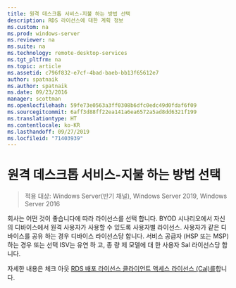 ```yaml
---
title: 원격 데스크톱 서비스-지불 하는 방법 선택
description: RDS 라이선스에 대한 계획 정보
ms.custom: na
ms.prod: windows-server
ms.reviewer: na
ms.suite: na
ms.technology: remote-desktop-services
ms.tgt_pltfrm: na
ms.topic: article
ms.assetid: c796f832-e7cf-4bad-baeb-bb13f65612e7
author: spatnaik
ms.author: spatnaik
ms.date: 09/23/2016
manager: scottman
ms.openlocfilehash: 59fe73e0563a3ff0308b6dfc0edc49d0fdaf6f09
ms.sourcegitcommit: 6aff3d88ff22ea141a6ea6572a5ad8dd6321f199
ms.translationtype: HT
ms.contentlocale: ko-KR
ms.lasthandoff: 09/27/2019
ms.locfileid: "71403939"
---
```

# <a name="remote-desktop-services---choose-how-you-pay"></a>원격 데스크톱 서비스-지불 하는 방법 선택

>적용 대상: Windows Server(반기 채널), Windows Server 2019, Windows Server 2016

회사는 어떤 것이 좋습니다에 따라 라이선스를 선택 합니다. BYOD 시나리오에서 자신의 디바이스에서 원격 사용자가 사용할 수 있도록 사용자별 라이선스. 사용자가 같은 디바이스를 공유 하는 경우 디바이스 라이선스당 합니다. 서비스 공급자 (HSP 또는 MSP) 하는 경우 또는 선택 ISV는 유연 하 고, 종 량 제 모델에 대 한 사용자 Sal 라이선스당 합니다.

자세한 내용은 체크 아웃 [RDS 배포 라이선스 클라이언트 액세스 라이선스 (Cal)를](rds-client-access-license.md)합니다.
